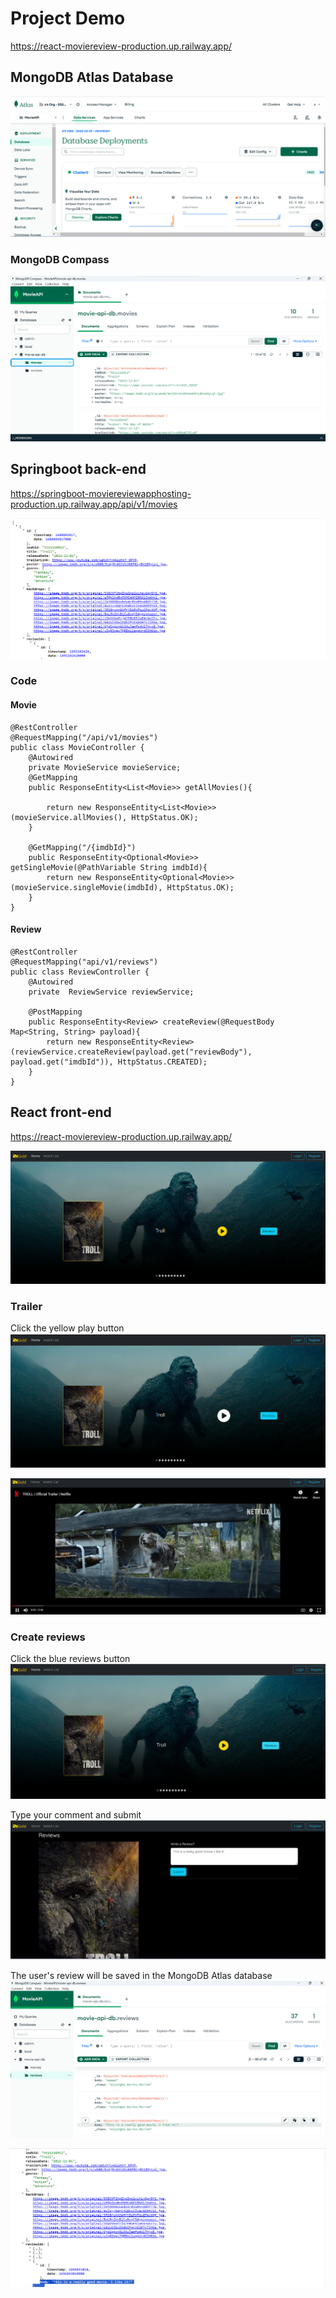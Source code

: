 # Project Demo

https://react-moviereview-production.up.railway.app/

## MongoDB Atlas Database

![Alt text](image.png)

### MongoDB Compass

![Alt text](image-3.png)

## Springboot back-end

https://springboot-moviereviewapphosting-production.up.railway.app/api/v1/movies

![Alt text](image-2.png)

### Code

#### Movie

```
@RestController
@RequestMapping("/api/v1/movies")
public class MovieController {
    @Autowired
    private MovieService movieService;
    @GetMapping
    public ResponseEntity<List<Movie>> getAllMovies(){

        return new ResponseEntity<List<Movie>>(movieService.allMovies(), HttpStatus.OK);
    }

    @GetMapping("/{imdbId}")
    public ResponseEntity<Optional<Movie>> getSingleMovie(@PathVariable String imdbId){
        return new ResponseEntity<Optional<Movie>>(movieService.singleMovie(imdbId), HttpStatus.OK);
    }
}
```

#### Review

```
@RestController
@RequestMapping("api/v1/reviews")
public class ReviewController {
    @Autowired
    private  ReviewService reviewService;

    @PostMapping
    public ResponseEntity<Review> createReview(@RequestBody Map<String, String> payload){
        return new ResponseEntity<Review>(reviewService.createReview(payload.get("reviewBody"), payload.get("imdbId")), HttpStatus.CREATED);
    }
}

```

## React front-end

https://react-moviereview-production.up.railway.app/

![Alt text](image-1.png)

### Trailer

Click the yellow play button
![Alt text](image-4.png)

![Alt text](image-5.png)

### Create reviews

Click the blue reviews button
![Alt text](image-6.png)

Type your comment and submit
![Alt text](image-7.png)

The user's review will be saved in the MongoDB Atlas database
![Alt text](image-8.png)

![Alt text](image-9.png)
